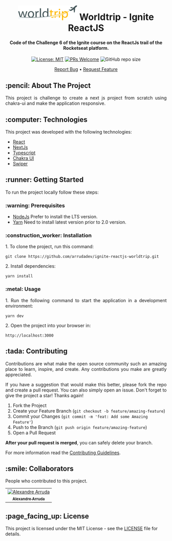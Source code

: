 <h1 align="center">
  <div style="display: inline-block;">
    <img src="https://raw.githubusercontent.com/arrudadev/ignite-reactjs-worldtrip/main/.github/assets/logo.png" />
  </div>
  Worldtrip - Ignite ReactJS
  <br>
</h1>

<h4 align="center">Code of the Challenge 6 of the Ignite course on the ReactJs trail of the Rocketseat platform.</h4>

<div align="center">

  [![License: MIT](https://img.shields.io/badge/License-MIT-brightgreen.svg)](https://opensource.org/licenses/MIT)
  [![PRs Welcome](https://img.shields.io/badge/PRs-welcome-brightgreen.svg?style=flat)](http://makeapullrequest.com)
  ![GitHub repo size](https://img.shields.io:/github/repo-size/arrudadev/ignite-reactjs-worldtrip)

</div>

<p align="center">
  <a href="https://github.com/arrudadev/ignite-reactjs-worldtrip/issues">Report Bug</a> •
  <a href="https://github.com/arrudadev/ignite-reactjs-worldtrip/issues">Request Feature</a>
</p>

<h2 id="about-the-project"> :pencil: About The Project</h2>

<p align="justify">
  This project is challenge to create a next js project from scratch using chakra-ui and make the application responsive.
</p>

<h2 id="technologies"> :computer: Technologies</h2>

This project was developed with the following technologies:

- [React](https://reactjs.org)
- [NextJs](https://nextjs.org/)
- [Typescript](https://www.typescriptlang.org/)
- [Chakra UI](https://chakra-ui.com/)
- [Swiper](https://swiperjs.com/react)

<h2 id="getting-started"> :runner: Getting Started</h2>

<p align="justify">
  To run the project locally follow these steps:
</p>

<h3 id="prerequisites"> :warning: Prerequisites</h3>

- [NodeJs](https://nodejs.org/en/) Prefer to install the LTS version.
- [Yarn](https://yarnpkg.com/) Need to install latest version prior to 2.0 version.

<h3 id="installation"> :construction_worker: Installation</h3>

<p align="justify">
  1. To clone the project, run this command:
</p>

```
git clone https://github.com/arrudadev/ignite-reactjs-worldtrip.git
```
<p align="justify">
  2. Install dependencies:
</p>

```
yarn install
```

<h3 id="usage"> :metal: Usage</h3>

<p align="justify">
  1. Run the following command to start the application in a development environment:
</p>

```
yarn dev
```

<p align="justify">
  2. Open the project into your browser in:
</p>

```
http://localhost:3000
```

<h2 id="contributing"> :tada: Contributing</h2>

<p align="justify">
  Contributions are what make the open source community such an amazing place to learn, inspire, and create. Any contributions you make are greatly appreciated.
</p>

<p align="justify">
  If you have a suggestion that would make this better, please fork the repo and create a pull request. You can also simply open an issue. Don't forget to give the project a star! Thanks again!
</p>

1. Fork the Project
2. Create your Feature Branch (`git checkout -b feature/amazing-feature`)
3. Commit your Changes (`git commit -m 'feat: Add some Amazing Feature'`)
4. Push to the Branch (`git push origin feature/amazing-feature`)
5. Open a Pull Request

**After your pull request is merged**, you can safely delete your branch.

For more information read the [Contributing Guidelines](https://github.com/arrudadev/ignite-reactjs-worldtrip/blob/main/CONTRIBUTING.md).

<h2 id="collaborators"> :smile: Collaborators</h2>

<p align="justify">
  People who contributed to this project.
</p>

<table>
  <tr>
    <td align="center">
      <a href="#">
        <img src="https://github.com/arrudadev.png" width="100px;" alt="Alexandre Arruda"/><br>
        <sub>
          <b>Alexandre Arruda</b>
        </sub>
      </a>
    </td>
  </tr>
</table>

<h2 id="license"> :page_facing_up: License</h2>

This project is licensed under the MIT License - see the [LICENSE](LICENSE) file for details.
